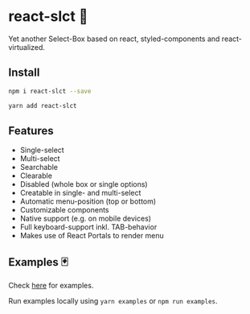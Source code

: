 # react-slct 🐘

Yet another Select-Box based on react, styled-components and react-virtualized.

## Install

```bash
npm i react-slct --save
```

```bash
yarn add react-slct
```

## Features

* Single-select
* Multi-select
* Searchable
* Clearable
* Disabled (whole box or single options)
* Creatable in single- and multi-select
* Automatic menu-position (top or bottom)
* Customizable components
* Native support (e.g. on mobile devices)
* Full keyboard-support inkl. TAB-behavior
* Makes use of React Portals to render menu

## Examples 🃏

Check [here](https://rawgit.com/misantronic/react-slct/master/examples/dist/index.html) for examples.

Run examples locally using `yarn examples` or `npm run examples`.

